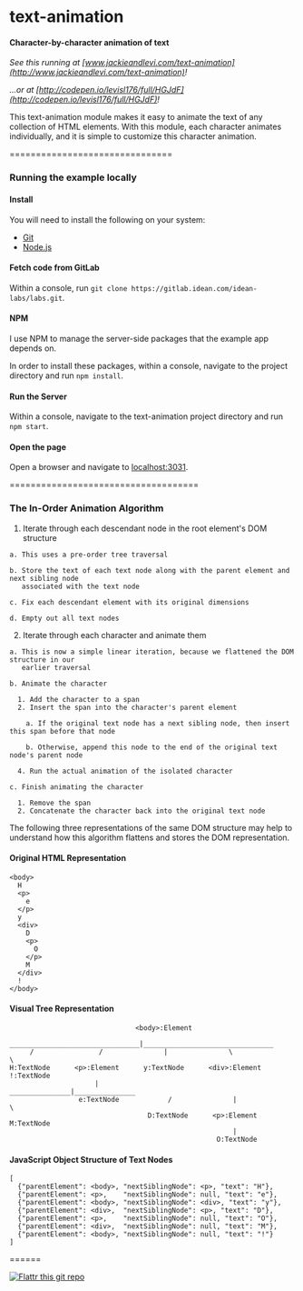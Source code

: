 # text-animation

#### Character-by-character animation of text

_See this running at [www.jackieandlevi.com/text-animation](http://www.jackieandlevi.com/text-animation)!_

_...or at [http://codepen.io/levisl176/full/HGJdF](http://codepen.io/levisl176/full/HGJdF)!_

This text-animation module makes it easy to animate the text of any collection of HTML elements. 
With this module, each character animates individually, and it is simple to customize this 
character animation.

===============================
### Running the example locally

#### Install

You will need to install the following on your system:

  - [Git](http://git-scm.com/downloads)
  - [Node.js](http://nodejs.org/download/)

#### Fetch code from GitLab

Within a console, run `git clone https://gitlab.idean.com/idean-labs/labs.git`.

#### NPM

I use NPM to manage the server-side packages that the example app depends on.

In order to install these packages, within a console, navigate to the project directory and run 
`npm install`.

#### Run the Server

Within a console, navigate to the text-animation project directory and run `npm start`.

#### Open the page

Open a browser and navigate to [localhost:3031](localhost:3031).

====================================
### The In-Order Animation Algorithm

  1. Iterate through each descendant node in the root element's DOM structure

    a. This uses a pre-order tree traversal
    
    b. Store the text of each text node along with the parent element and next sibling node 
       associated with the text node
    
    c. Fix each descendant element with its original dimensions
    
    d. Empty out all text nodes

  2. Iterate through each character and animate them

    a. This is now a simple linear iteration, because we flattened the DOM structure in our 
       earlier traversal
       
    b. Animate the character

      1. Add the character to a span
      2. Insert the span into the character's parent element
      
        a. If the original text node has a next sibling node, then insert this span before that node
        
        b. Otherwise, append this node to the end of the original text node's parent node
      
      4. Run the actual animation of the isolated character

    c. Finish animating the character

      1. Remove the span
      2. Concatenate the character back into the original text node

The following three representations of the same DOM structure may help to understand 
how this algorithm flattens and stores the DOM representation.

#### Original HTML Representation

    <body>
      H
      <p>
        e
      </p>
      y
      <div>
        D
        <p>
          O
        </p>
        M
      </div>
      !
    </body>

#### Visual Tree Representation

                                   <body>:Element
          ________________________________|________________________________
         /                /               |               \                \
    H:TextNode      <p>:Element      y:TextNode      <div>:Element      !:TextNode
                         |                  _______________|_______________
                     e:TextNode            /               |               \
                                      D:TextNode      <p>:Element      M:TextNode
                                                           |
                                                       O:TextNode

#### JavaScript Object Structure of Text Nodes

    [
      {"parentElement": <body>, "nextSiblingNode": <p>, "text": "H"},
      {"parentElement": <p>,    "nextSiblingNode": null, "text": "e"},
      {"parentElement": <body>, "nextSiblingNode": <div>, "text": "y"},
      {"parentElement": <div>,  "nextSiblingNode": <p>, "text": "D"},
      {"parentElement": <p>,    "nextSiblingNode": null, "text": "O"},
      {"parentElement": <div>,  "nextSiblingNode": null, "text": "M"},
      {"parentElement": <body>, "nextSiblingNode": null, "text": "!"}
    ]

======

[![Flattr this git repo](http://api.flattr.com/button/flattr-badge-large.png)](https://flattr.com/submit/auto?user_id=levisl176&url=github.com/levisl176/text-animation&title=text-animation&language=javascript&tags=github&category=software)
